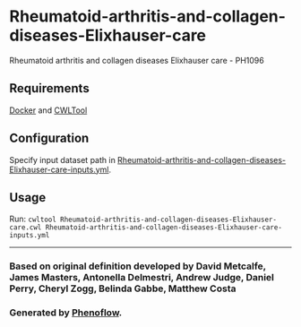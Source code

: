 # Rheumatoid-arthritis-and-collagen-diseases-Elixhauser-care

Rheumatoid arthritis and collagen diseases Elixhauser care - PH1096

## Requirements

[Docker](https://docs.docker.com/install/) and [CWLTool](https://github.com/common-workflow-language/cwltool#install)

## Configuration

Specify input dataset path in [Rheumatoid-arthritis-and-collagen-diseases-Elixhauser-care-inputs.yml](Rheumatoid-arthritis-and-collagen-diseases-Elixhauser-care-inputs.yml).

## Usage

Run: `cwltool Rheumatoid-arthritis-and-collagen-diseases-Elixhauser-care.cwl Rheumatoid-arthritis-and-collagen-diseases-Elixhauser-care-inputs.yml`

***

### Based on original definition developed by David Metcalfe, James Masters, Antonella Delmestri, Andrew Judge, Daniel Perry, Cheryl Zogg, Belinda Gabbe, Matthew Costa
### Generated by [Phenoflow](https://kclhi.org/phenoflow).
